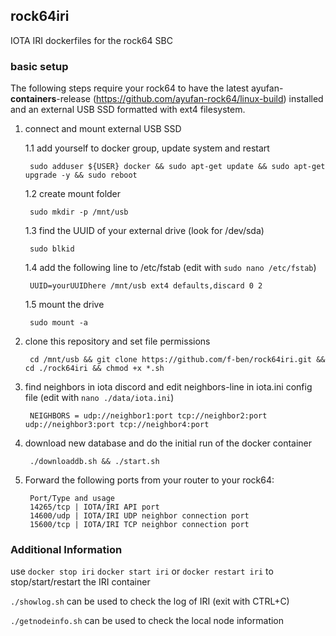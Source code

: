 ## rock64iri
IOTA IRI dockerfiles for the rock64 SBC

### basic setup

The following steps require your rock64 to have the latest ayufan-**containers**-release (https://github.com/ayufan-rock64/linux-build) installed and an external USB SSD formatted with ext4 filesystem.

1. connect and mount external USB SSD

	1.1 add yourself to docker group, update system and restart
	
		sudo adduser ${USER} docker && sudo apt-get update && sudo apt-get upgrade -y && sudo reboot

	1.2 create mount folder
	
		sudo mkdir -p /mnt/usb
	
	1.3 find the UUID of your external drive (look for /dev/sda)
	
		sudo blkid
	
	1.4 add the following line to /etc/fstab (edit with ```sudo nano /etc/fstab```)
	
		UUID=yourUUIDhere /mnt/usb ext4 defaults,discard 0 2
	
	1.5 mount the drive

		sudo mount -a

2. clone this repository and set file permissions

		cd /mnt/usb && git clone https://github.com/f-ben/rock64iri.git && cd ./rock64iri && chmod +x *.sh
	
3. find neighbors in iota discord and edit neighbors-line in iota.ini config file (edit with ```nano ./data/iota.ini```)

		NEIGHBORS = udp://neighbor1:port tcp://neighbor2:port udp://neighbor3:port tcp://neighbor4:port
	
4. download new database and do the initial run of the docker container

		./downloaddb.sh && ./start.sh

5. Forward the following ports from your router to your rock64:

		Port/Type and usage
		14265/tcp | IOTA/IRI API port
		14600/udp | IOTA/IRI UDP neighbor connection port
		15600/tcp | IOTA/IRI TCP neighbor connection port

### Additional Information

use ```docker stop iri``` ```docker start iri``` or ```docker restart iri``` to stop/start/restart the IRI container

```./showlog.sh``` can be used to check the log of IRI (exit with CTRL+C)

```./getnodeinfo.sh``` can be used to check the local node information
